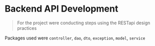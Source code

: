 # Backend API Development

> For the project were conducting steps using the RESTapi design practices

Packages used were `controller`, `dao`, `dto`, `exception`, `model`, `service`
